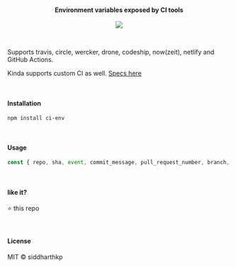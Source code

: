 <p align="center">
  <br>
  <b>Environment variables exposed by CI tools</b>
  <br><br>
  <img src="https://travis-ci.org/siddharthkp/ci-env.svg?branch=master&maxAge=3600"/>
</p>

&nbsp;

Supports travis, circle, wercker, drone, codeship, now(zeit), netlify and GitHub Actions.

Kinda supports custom CI as well. [Specs here](https://github.com/siddharthkp/ci-env/blob/master/index.js#L68-L79)

&nbsp;

#### Installation

```
npm install ci-env
```

&nbsp;

#### Usage

```js
const { repo, sha, event, commit_message, pull_request_number, branch, ci } = require('ci-env')
```

&nbsp;

#### like it?

⭐️ this repo

&nbsp;

#### License

MIT © siddharthkp
